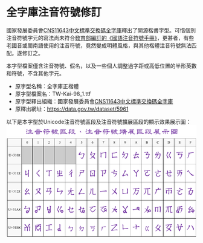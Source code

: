 # 全字庫注音符號修訂

國家發展委員會[CNS11643中文標準交換碼全字庫](https://www.cns11643.gov.tw/)釋出了開源楷書字型。可惜個別注音符號字元的寫法尚未符合[敎育部編訂的《國語注音符號手冊》](https://language.moe.gov.tw/001/Upload/files/site_content/M0001/juyin/index.html)，更甚者，有些老國音或閩南語使用的注音符號，竟然變成明體風格，與其他楷體注音符號無法匹配。遂修訂之。

本字型檔案僅含注音符號、假名，以及一些個人調整過字距或高低位置的半形英數和符號，不含其他字元。

* 原字型名稱：全字庫正楷體
* 原字型檔案名：TW-Kai-98_1.ttf
* 原字型釋出組織：國家發展委員會[CNS11643中文標準交換碼全字庫](https://www.cns11643.gov.tw/)
* 原釋出網址：https://data.gov.tw/dataset/5961

以下是本字型於Unicode注音符號區段及注音符號擴展區段的顯示效果展示圖：
![Unicode注音符號、注音符號擴展區段展示圖](showbpmf.png)
